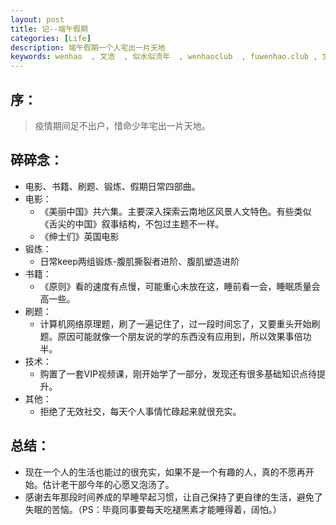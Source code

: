 ```yaml
---
layout: post
title: 记--端午假期
categories: [Life]
description: 端午假期一个人宅出一片天地
keywords: wenhao  , 文浩  , 似水似流年  , wenhaoclub  , fuwenhao.club , 文浩的博客
---
```

<link rel="stylesheet" href="https://cdn.jsdelivr.net/npm/aplayer@1.7.0/dist/APlayer.min.css">
<script src="https://cdn.jsdelivr.net/npm/aplayer@1.7.0/dist/APlayer.min.js"></script>
<script src="https://cdn.jsdelivr.net/npm/meting@1.1.0/dist/Meting.min.js"></script>

## 序：
> 疫情期间足不出户，惜命少年宅出一片天地。

## 碎碎念：

<div class="aplayer" data-id="29764564" data-server="netease" data-type="song" data-mode="single" data-autoplay="true"></div>

- 电影、书籍、刷题、锻炼、假期日常四部曲。
- 电影：
	- 《美丽中国》共六集。主要深入探索云南地区风景人文特色。有些类似《舌尖的中国》叙事结构，不包过主题不一样。
	- 《绅士们》英国电影
- 锻炼：
	- 日常keep两组锻炼-腹肌撕裂者进阶、腹肌塑造进阶
- 书籍：
	- 《原则》看的速度有点慢，可能重心未放在这，睡前看一会，睡眠质量会高一些。
- 刷题：
	- 计算机网络原理题，刷了一遍记住了，过一段时间忘了，又要重头开始刷题。原因可能就像一个朋友说的学的东西没有应用到，所以效果事倍功半。
- 技术：
	- 购置了一套VIP视频课，刚开始学了一部分，发现还有很多基础知识点待提升。
- 其他：
	- 拒绝了无效社交，每天个人事情忙碌起来就很充实。

## 总结：
- 现在一个人的生活也能过的很充实，如果不是一个有趣的人，真的不愿再开始。估计老干部今年的心愿又泡汤了。
- 感谢去年那段时间养成的早睡早起习惯，让自己保持了更自律的生活，避免了失眠的苦恼。（PS：毕竟同事要每天吃褪黑素才能睡得着，阔怕。）


<script src="https://my.openwrite.cn/js/readmore.js" type="text/javascript"></script>
<script>
    const btw = new BTWPlugin();
    btw.init({
        id: 'container-1',
        blogId: '22645-1591856403112-769',
        name: '似水似流年',
        qrcode: 'https://s1.ax1x.com/2020/06/04/tBkyU1.jpg',
        keyword: '文浩',
    });
</script>